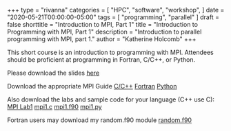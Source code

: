 +++
type = "rivanna"
categories = [
  "HPC",
  "software",
  "workshop",
]
date = "2020-05-21T00:00:00-05:00"
tags = [
  "programming",
  "parallel"
]
draft = false
shorttitle = "Introduction to MPI, Part 1"
title = "Introduction to Programming with MPI, Part 1"
description = "Introduction to parallel programming with MPI, part 1."
author = "Katherine Holcomb"
+++

This short course is an introduction to programming with MPI. Attendees should be proficient at programming in Fortran, C/C++, or Python.

Please download the slides [here](/files/MPI_1.pdf)

Download the appropriate MPI Guide 
[C/C++](/files/MPI_Guide_C.pdf)
[Fortran](/files/MPI_Guide_Fortran.pdf)
[Python](/files/MPI_Guide_mpi4py.pdf)

Also download the labs and sample code for your language (C++ use C):
[MPI Lab1](/files/MPI_Lab1.pdf)
[mpi1.c](/data/mpi1.c)
[mpi1.f90](/data/mpi1.f90)
[mpi1.py](/data/mpi1.py)

Fortran users may download my random.f90 module
[random.f90](/data/random.f90)
